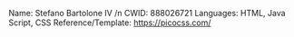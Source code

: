 Name: Stefano Bartolone IV /n
CWID: 888026721
Languages: HTML, Java Script, CSS
Reference/Template: https://picocss.com/